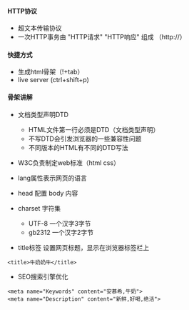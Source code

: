 #### HTTP协议
+ 超文本传输协议
+ 一次HTTP事务由 "HTTP请求" "HTTP响应" 组成 （http://）

#### 快捷方式
+ 生成html骨架（!+tab）
+ live server (ctrl+shift+p)

#### 骨架讲解
+ 文档类型声明DTD
  + HTML文件第一行必须是DTD（文档类型声明）
  + 不写DTD会引发浏览器的一些兼容性问题
  + 不同版本的HTML有不同的DTD写法

+ W3C负责制定web标准（html css）
+ lang属性表示网页的语言
+ head 配置 body 内容
+ charset 字符集
  + UTF-8 一个汉字3字节
  + gb2312 一个汉字2字节
+ title标签 设置网页标题，显示在浏览器标签栏上
```
<title>牛奶奶牛</title>
```
+ SEO搜索引擎优化
```
<meta name="Keywords" content="安慕希,牛奶">
<meta name="Description" content="新鲜,好喝,绝活">
```